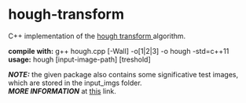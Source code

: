 # hough-transform

C++ implementation of the <a href="https://en.wikipedia.org/wiki/Hough_transform">hough transform </a>algorithm.<br>

<b>compile with:</b> g++ hough.cpp [-Wall] -o[1|2|3] -o hough -std=c++11 <br>
<b>usage:</b> hough [input-image-path] [treshold] <br>

<i><b>NOTE:</b></i> the given package also contains some significative test images, which are stored in the input_imgs folder. <br>
<i><b>MORE INFORMATION</b></i> at <a href="https://alyssaq.github.io/2014/understanding-hough-transform">this</a> link. 
